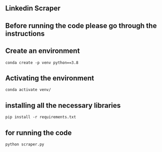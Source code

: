 ## Linkedin Scraper 

## Before running the code please go through the instructions
## Create an environment
```
conda create -p venv python==3.8
```
## Activating the environment
```
conda activate venv/
```
## installing all the necessary libraries
```
pip install -r requirements.txt
```
## for running the code
```
python scraper.py
```